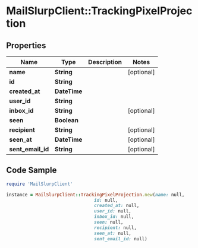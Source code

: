 # MailSlurpClient::TrackingPixelProjection

## Properties

Name | Type | Description | Notes
------------ | ------------- | ------------- | -------------
**name** | **String** |  | [optional] 
**id** | **String** |  | 
**created_at** | **DateTime** |  | 
**user_id** | **String** |  | 
**inbox_id** | **String** |  | [optional] 
**seen** | **Boolean** |  | 
**recipient** | **String** |  | [optional] 
**seen_at** | **DateTime** |  | [optional] 
**sent_email_id** | **String** |  | [optional] 

## Code Sample

```ruby
require 'MailSlurpClient'

instance = MailSlurpClient::TrackingPixelProjection.new(name: null,
                                 id: null,
                                 created_at: null,
                                 user_id: null,
                                 inbox_id: null,
                                 seen: null,
                                 recipient: null,
                                 seen_at: null,
                                 sent_email_id: null)
```


